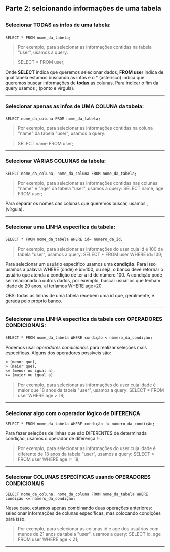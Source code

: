 ## Parte 2: selcionando informações de uma tabela <h2>

### Selecionar TODAS as infos de uma tabela: <h3>

``` SELECT * FROM nome_da_tabela; ```

> Por exemplo, para selecionar as informações contidas na tabela "user", usamos a query:

> SELECT * FROM user; 

Onde **SELECT** indica que queremos selecionar dados, **FROM user** indica de qual tabela estamos buscando as infos e o * (asterisco) indica que queremos buscar informações de **todas** as colunas. Para indicar o fim da query usamos ; (ponto e vírgula). 

*********

### Selecionar apenas as infos de UMA COLUNA da tabela: <h3>

``` SELECT nome_da_coluna FROM nome_da_tabela; ```

> Por exemplo, para selecionar as informações contidas na coluna "name" da tabela "user", usamos a query:

> SELECT name FROM user;

**********

### Selecionar VÁRIAS COLUNAS da tabela: <h3>

``` SELECT nome_da_coluna, nome_da_coluna FROM nome_da_tabela; ```

> Por exemplo, para selecionar as informações contidas nas colunas "name" e "age" da tabela "user", usamos a query:
> SELECT name, age FROM user;

Para separar os nomes das colunas que queremos buscar, usamos , (vírgula).

********

### Selecionar uma LINHA específica da tabela: <h3>

``` SELECT * FROM nome_da_tabela WHERE id= numero_da_id; ```

> Por exemplo, para selecionar as informações do user cuja id é 100 da tabela "user", usamos a query:
> SELECT * FROM user WHERE id=100;

Para selecionar um usuário específico usamos uma **condição**. Para isso usamos a palavra WHERE (onde) e id=100, ou seja, o banco deve retornar o usuário que atenda à condição de ter a id de número 100. A condição pode ser relacionada a outros dados, por exemplo, buscar usuários que tenham idade de 20 anos, aí teríamos WHERE age=20. 

OBS: todas as linhas de uma tabela recebem uma id que, geralmente, é gerada pelo próprio banco. 

*********

### Selecionar uma LINHA específica da tabela com OPERADORES CONDICIONAIS: <h3>

``` SELECT * FROM nome_da_tabela WHERE condição < número_da_condição; ```

Podemos usar *operadores condicionais* para realizar seleções mais específicas. Alguns dos operadores possíveis são:

```
< (menor que),
> (maior que),
<= (menor ou igual a),
>= (maior ou igual a).
```

> Por exemplo, para selecionar as informações do user cuja idade é maior que 18 anos da tabela "user", usamos a query:
> SELECT * FROM user WHERE age > 18;

********

### Selecionar algo com o operador lógico de DIFERENÇA

``` SELECT * FROM nome_da_tabela WHERE condição != número_da_condição; ```

Para fazer seleções de linhas que são DIFERENTES de determinada condição, usamos o operador de diferença !=.

> Por exemplo, para selecionar as informações do user cuja idade é diferente de 18 anos da tabela "user", usamos a query:
> SELECT * FROM user WHERE age != 18;

*********

### Selecionar COLUNAS ESPECÍFICAS usando OPERADORES CONDICIONAIS

``` SELECT nome_da_coluna, nome_da_coluna FROM nome_da_tabela WHERE condição <= número_da_condição; ```

Nesse caso, estamos apenas combinando duas operações anteriores: selecionar informações de colunas específicas, mas colocando condições para isso. 

> Por exemplo, para selecionar as  colunas id e age dos usuários com menos de 21 anos da tabela "user", usamos a query:
> SELECT id, age FROM user WHERE age < 21;

*********